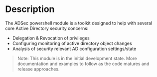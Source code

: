 # Description

The ADSec powershell module is a toolkit designed to help with several core Active Directory security concerns:

 - Delegation & Revocation of privileges
 - Configuring monitoring of active directory object changes
 - Analysis of security relevant AD configuration settings/state

> Note: This module is in the initial development state. More documentation and examples to follow as the code matures and release approaches.
